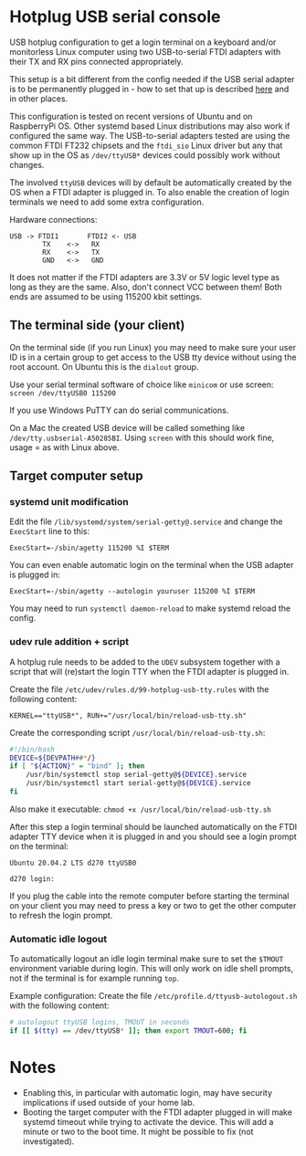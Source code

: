 # Hotplug USB serial console

USB hotplug configuration to get a login terminal on a keyboard and/or monitorless Linux computer using two USB-to-serial FTDI adapters with their TX and RX pins connected appropriately.

This setup is a bit different from the config needed if the USB serial adapter is to be permanently plugged in - how to set that up is described [here](https://www.rogerirwin.co.nz/open-source/enabling-a-serial-port-console/) and in other places.

This configuration is tested on recent versions of Ubuntu and on RaspberryPi OS. Other systemd based Linux distributions may also work if configured the same way. The USB-to-serial adapters tested are using the common FTDI FT232 chipsets and the `ftdi_sio` Linux driver but any that show up in the OS as `/dev/ttyUSB*` devices could possibly work without changes. 

The involved `ttyUSB` devices will by default be automatically created by the OS when a FTDI adapter is plugged in. To also enable the creation of login terminals we need to add some extra configuration.

Hardware connections:
```
USB -> FTDI1       FTDI2 <- USB
        TX    <->   RX
        RX    <->   TX
        GND   <->   GND
```
It does not matter if the FTDI adapters are 3.3V or 5V logic level type as long as they are the same. Also, don't connect VCC between them! Both ends are assumed to be using 115200 kbit settings.

## The terminal side (your client) 
On the terminal side (if you run Linux) you may need to make sure your user ID is in a certain group to get access to the USB tty device without using the root account. On Ubuntu this is the `dialout` group.

Use your serial terminal software of choice like `minicom` or use screen: `screen /dev/ttyUSB0 115200`

If you use Windows PuTTY can do serial communications.

On a Mac the created USB device will be called something like `/dev/tty.usbserial-A50285BI`. Using `screen` with this should work fine, usage = as with Linux above.

## Target computer setup

### systemd unit modification

Edit the file `/lib/systemd/system/serial-getty@.service` and change the `ExecStart` line to this:
```
ExecStart=-/sbin/agetty 115200 %I $TERM
```
You can even enable automatic login on the terminal when the USB adapter is plugged in:
```
ExecStart=-/sbin/agetty --autologin youruser 115200 %I $TERM
```
You may need to run `systemctl daemon-reload` to make systemd reload the config.

### udev rule addition + script

A hotplug rule needs to be added to the `UDEV` subsystem together with a script that will (re)start the login TTY when the FTDI adapter is plugged in.

Create the file `/etc/udev/rules.d/99-hotplug-usb-tty.rules` with the following content:
```
KERNEL=="ttyUSB*", RUN+="/usr/local/bin/reload-usb-tty.sh"
```

Create the corresponding script `/usr/local/bin/reload-usb-tty.sh`:
```bash
#!/bin/bash
DEVICE=${DEVPATH##*/}
if [ "${ACTION}" = "bind" ]; then
	/usr/bin/systemctl stop serial-getty@${DEVICE}.service
	/usr/bin/systemctl start serial-getty@${DEVICE}.service
fi
```
Also make it executable: `chmod +x /usr/local/bin/reload-usb-tty.sh`

After this step a login terminal should be launched automatically on the FTDI adapter TTY device when it is plugged in and you should see a login prompt on the terminal:
```
Ubuntu 20.04.2 LTS d270 ttyUSB0

d270 login:

```
If you plug the cable into the remote computer before starting the terminal on your client you may need to press a key or two to get the other computer to refresh the login prompt.

### Automatic idle logout

To automatically logout an idle login terminal make sure to set the `$TMOUT` environment variable during login. This will only work on idle shell prompts, not if the terminal is for example running `top`. 

Example configuration: Create the file `/etc/profile.d/ttyusb-autologout.sh` with the following content:
```bash
# autologout ttyUSB logins, TMOUT in seconds
if [[ $(tty) == /dev/ttyUSB* ]]; then export TMOUT=600; fi
```

# Notes
* Enabling this, in particular with automatic login, may have security implications if used outside of your home lab. 
* Booting the target computer with the FTDI adapter plugged in will make systemd timeout while trying to activate the device. This will add a minute or two to the boot time. It might be possible to fix (not investigated). 


